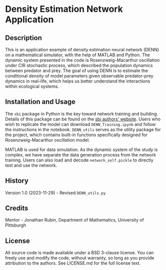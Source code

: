 # Density Estimation Network Application

## Description

This is an application example of density estimation neural network (DENN) on a mathematical simulator, with the help of MATLAB and Python. The dynamic system presented in the code is Rosenzweig-Macarthur oscillation under CIR stochastic process, which described the population dynamics between predator and prey. The goal of using DENN is to estimate the conditional density of model parameters given observable predator-prey dynamics in real-life, which helps us better understand the interactions within ecological systems. 

## Installation and Usage

The `sbi` package in Python is the key toward network training and building. Details of this package can be found on the 
[sbi authors' website](https://github.com/sbi-dev/sbi). Users who wish to replicate the model can download `DENN_Training.ipynb` and follow the instructions in the notebook. `DENN_utils` serves as the utility package for the project, which contains built-in functions specifically designed for Rosenzweig-Macarthur oscillation model.

MATLAB is used for data simulation. As the dynamic system of the study is complex, we have separate the data generation process from the network training. Users can also load and decode `network_self.pickle` to directly test and use the network.



## History

Version 1.0 (2023-11-29) - Revised `DENN_utils.py`

## Credits

Mentor - Jonathan Rubin, Department of Mathematics, University of Pittsburgh

## License

All source code is made available under a BSD 3-clause license. You can freely use and modify the code, without warranty, so long as you provide attribution to the authors. See LICENSE.md for the full license text.
